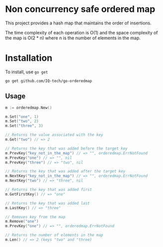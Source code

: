 # Non concurrency safe ordered map

This project provides a hash map that maintains the order of insertions.

The time complexity of each operation is O(1) and the space complexity
of the map is O(2 \* n) where n is the number of elements in the map.

# Installation

To install, use `go get`

```terminal
go get github.com/IQ-tech/go-orderedmap
```

## Usage

```go
m := orderedmap.New()

m.Set("one", 1)
m.Set("two", 2)
m.Set("three", 3)

// Returns the value associated with the key
m.Get("two") // => 2

// Returns the key that was added before the target key
m.PrevKey("key_not_in_the_map") // => "", orderedmap.ErrNotFound
m.PrevKey("one") // => "", nil
m.PrevKey("three") // => "two", nil

// Returns the key that was added after the target key
m.NextKey("key_not_in_the_map") // => "", orderedmap.ErrNotFound
m.NextKey("two") // => "three", nil

// Returns the key that was added first
m.GetFirstKey() // => "one"

// Returns the key that was added last
m.LastKey() // => "three"

// Removes key from the map
m.Remove("one")
m.PrevKey("one") // => "", orderedmap.ErrNotFound

// Returns the number of elements in the map
m.Len() // => 2 (keys "two" and "three)
```
